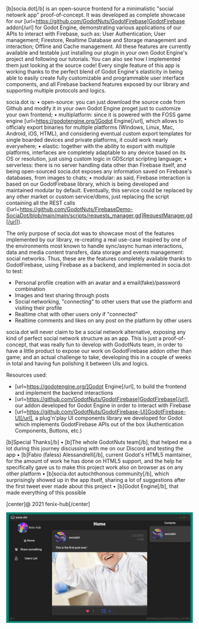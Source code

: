 [b]socia.dot[/b] is an open-source frontend for a minimalistic "social netowrk app" proof-of-concept.
It was developed as complete showcase for our [url=https://github.com/GodotNuts/GodotFirebase]GodotFirebase addon[/url] for Godot Engine, demonstrating various applications of our APIs to interact with Firebase, such as: User Authentication; User management; Firestore, Realtime Database and Storage management and interaction; Offline and Cache management. All these features are currently available and testable just installing our plugin in your own Godot Engine's project and following our tutorials. You can also see how I implemented them just looking at the source code!
Every single feature of this app is working thanks to the perfect blend of Godot Engine's elasticity in being able to easily create fully customizable and programmable user interface components, and all Firebase backend features exposed by our library and supporting multiple protocols and logics.

socia.dot is:
• open-source: you can just download the source code from Github and modify it in your own Godot Engine proget just to customize your own frontend;
• multiplatform: since it is powered with the FOSS game engine [url=https://godotengine.org/]Godot Engine[/url], which allows to officialy export binaries for multiple platforms (Windows, Linux, Mac, Android, iOS, HTML), and considering eventual custom export templates for single boarded devices and private platforms, it could work nearly everywhere;
• elastic: together with the ability to export with multiple platforms, interfaces are completely adaptable to any device based on its OS or resolution, just using custom logic in GDScript scripting language;
• serverless: there is no server handling data other than Firebase itself, and being open-sourced socia.dot exposes any information saved on Firebase's databases, from images to chats;
• modular: as said, Firebase interaction is based on our GodotFirebase library, which is being developed and maintained modular by default. Eventually, this service could be replaced by any other market or custom service/dbms, just replacing the script containing all the REST calls ([url=https://github.com/GodotNuts/FirebaseDemo-SociaDot/blob/main/main/scripts/requests_manager.gd]RequestManager.gd[/url]).

The only purpose of socia.dot was to showcase most of the features implemented by our library, re-creating a real use-case inspired by one of the environments most known to handle sync/async human interactions, data and media content transfers, data storage and events management: social networks.
Thus, these are the features completely available thanks to GodotFirebase, using Firebase as a backend, and implemented in socia.dot to test:
- Personal profile creation with an avatar and a email(fake)/password combination
- Images and text sharing through posts
- Social networking, "connecting" to other users that use the platform and visiting their profile
- Realtime chat with other users only if "connected"
- Realtime comments and likes on any post on the platform by other users

socia.dot will never claim to be a social network alternative, exposing any kind of perfect social network structure as an app. This is just a proof-of-concept, that was really fun to develop with GodotNuts team, in order to have a little product to expose our work on GodotFirebase addon other than game; and an actual challenge to take, developing this in a couple of weeks in total and having fun polishing it between UIs and logics.

Resources used:
- [url=https://godotengine.org/]Godot Engine[/url], to build the frontend and implement the backend interactions
- [url=https://github.com/GodotNuts/GodotFirebase]GodotFirebase[/url], our addon developed for Godot Engine in order to interact with Firebase
- [url=https://github.com/GodotNuts/GodotFirebase-UI]GodotFirebase-UI[/url], a plug'n'play UI components library we developed for Godot which implements GodotFirebase APIs out of the box (Authentication Components, Buttons, etc.)

[b]Special Thanks[/b]
• [b]The whole GodotNuts team[/b], that helped me a lot during this journey discussing with me on our Discord and testing the app
• [b]Fabio (faless) Alessandrelli[/b], current Godot's HTML5 maintainer, for the amount of work he has done on HTML5 support, and the help he specifically gave us to make this project work also on browser as on any other platform
• [b]socia.dot autochthonous community[/b], which surprisingly showed up in the app itself, sharing a lot of suggestions after the first tweet ever made about this project
• [b]Godot Engine[/b], that made everything of this possible


[center]@ 2021 fenix-hub[/center]

![home](./env/screenshots/home.png)